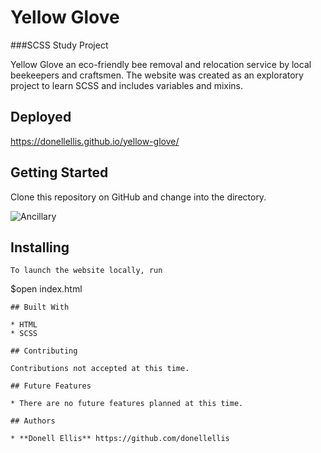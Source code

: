 # Yellow Glove
###SCSS Study Project

Yellow Glove an eco-friendly bee removal and relocation service by local beekeepers and craftsmen. The website was created as an exploratory project to learn SCSS and includes variables and mixins. 

## Deployed
https://donellellis.github.io/yellow-glove/

## Getting Started

Clone this repository on GitHub and change into the directory.

![Ancillary](https://i.imgur.com/o01n8mg.jpg?2)

## Installing

```
To launch the website locally, run
```
$open index.html
```
## Built With

* HTML
* SCSS

## Contributing

Contributions not accepted at this time.

## Future Features

* There are no future features planned at this time.

## Authors

* **Donell Ellis** https://github.com/donellellis
